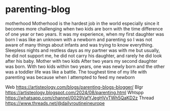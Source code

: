 # parenting-blog
motherhood
Motherhood is the hardest job in the world especially since it becomes more challenging when two kids are born with the time difference of one year or two years. It was my experience, when my first daughter was born I was like an unknown with a newborn and parenting so I was not aware of many things about infants and was trying to know everything. Sleepless nights and restless days as my partner was with me but usually, he did not support me, he did not carry his daughter, and rarely he did look after his baby. 
Mother with two kids
After two years my second daughter was born. With two kids within two years, one was newly born and the other was a toddler life was like a battle. The toughest time of my life with parenting was because when I attempted to feed my newborn 


Web https://artisteology.com/blogs/parenting-blogs-blogger/ 
Blgr https://artisteology.blogspot.com/2024/08/parenting.html 
Whtspp https://whatsapp.com/channel/0029VafYJegHVvTWh5QaKD2z 
Thread https://www.threads.net/@dailyroutineineurope 
